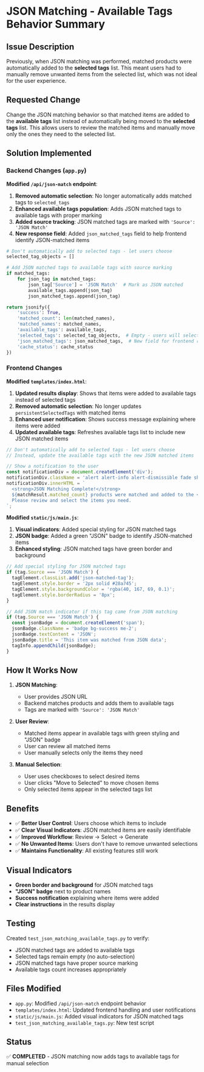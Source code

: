 # JSON Matching - Available Tags Behavior Summary

## Issue Description
Previously, when JSON matching was performed, matched products were automatically added to the **selected tags** list. This meant users had to manually remove unwanted items from the selected list, which was not ideal for the user experience.

## Requested Change
Change the JSON matching behavior so that matched items are added to the **available tags** list instead of automatically being moved to the **selected tags** list. This allows users to review the matched items and manually move only the ones they need to the selected list.

## Solution Implemented

### Backend Changes (`app.py`)

**Modified `/api/json-match` endpoint**:

1. **Removed automatic selection**: No longer automatically adds matched tags to `selected_tags`
2. **Enhanced available tags population**: Adds JSON matched tags to available tags with proper marking
3. **Added source tracking**: JSON matched tags are marked with `'Source': 'JSON Match'`
4. **New response field**: Added `json_matched_tags` field to help frontend identify JSON-matched items

```python
# Don't automatically add to selected tags - let users choose
selected_tag_objects = []

# Add JSON matched tags to available tags with source marking
if matched_tags:
    for json_tag in matched_tags:
        json_tag['Source'] = 'JSON Match'  # Mark as JSON matched
        available_tags.append(json_tag)
        json_matched_tags.append(json_tag)

return jsonify({
    'success': True,
    'matched_count': len(matched_names),
    'matched_names': matched_names,
    'available_tags': available_tags,
    'selected_tags': selected_tag_objects,  # Empty - users will select manually
    'json_matched_tags': json_matched_tags,  # New field for frontend reference
    'cache_status': cache_status
})
```

### Frontend Changes

**Modified `templates/index.html`**:

1. **Updated results display**: Shows that items were added to available tags instead of selected tags
2. **Removed automatic selection**: No longer updates `persistentSelectedTags` with matched items
3. **Enhanced user notification**: Shows success message explaining where items were added
4. **Updated available tags**: Refreshes available tags list to include new JSON matched items

```javascript
// Don't automatically add to selected tags - let users choose
// Instead, update the available tags with the new JSON matched items

// Show a notification to the user
const notificationDiv = document.createElement('div');
notificationDiv.className = 'alert alert-info alert-dismissible fade show';
notificationDiv.innerHTML = `
  <strong>JSON Matching Complete!</strong> 
  ${matchResult.matched_count} products were matched and added to the <strong>Available Tags</strong> list. 
  Please review and select the items you need.
`;
```

**Modified `static/js/main.js`**:

1. **Visual indicators**: Added special styling for JSON matched tags
2. **JSON badge**: Added a green "JSON" badge to identify JSON-matched items
3. **Enhanced styling**: JSON matched tags have green border and background

```javascript
// Add special styling for JSON matched tags
if (tag.Source === 'JSON Match') {
  tagElement.classList.add('json-matched-tag');
  tagElement.style.border = '2px solid #28a745';
  tagElement.style.backgroundColor = 'rgba(40, 167, 69, 0.1)';
  tagElement.style.borderRadius = '8px';
}

// Add JSON match indicator if this tag came from JSON matching
if (tag.Source === 'JSON Match') {
  const jsonBadge = document.createElement('span');
  jsonBadge.className = 'badge bg-success me-2';
  jsonBadge.textContent = 'JSON';
  jsonBadge.title = 'This item was matched from JSON data';
  tagInfo.appendChild(jsonBadge);
}
```

## How It Works Now

1. **JSON Matching**: 
   - User provides JSON URL
   - Backend matches products and adds them to available tags
   - Tags are marked with `'Source': 'JSON Match'`

2. **User Review**:
   - Matched items appear in available tags with green styling and "JSON" badge
   - User can review all matched items
   - User manually selects only the items they need

3. **Manual Selection**:
   - User uses checkboxes to select desired items
   - User clicks "Move to Selected" to move chosen items
   - Only selected items appear in the selected tags list

## Benefits

- ✅ **Better User Control**: Users choose which items to include
- ✅ **Clear Visual Indicators**: JSON matched items are easily identifiable
- ✅ **Improved Workflow**: Review → Select → Generate
- ✅ **No Unwanted Items**: Users don't have to remove unwanted selections
- ✅ **Maintains Functionality**: All existing features still work

## Visual Indicators

- **Green border and background** for JSON matched tags
- **"JSON" badge** next to product names
- **Success notification** explaining where items were added
- **Clear instructions** in the results display

## Testing

Created `test_json_matching_available_tags.py` to verify:
- JSON matched tags are added to available tags
- Selected tags remain empty (no auto-selection)
- JSON matched tags have proper source marking
- Available tags count increases appropriately

## Files Modified

- `app.py`: Modified `/api/json-match` endpoint behavior
- `templates/index.html`: Updated frontend handling and user notifications
- `static/js/main.js`: Added visual indicators for JSON matched tags
- `test_json_matching_available_tags.py`: New test script

## Status

✅ **COMPLETED** - JSON matching now adds tags to available tags for manual selection 